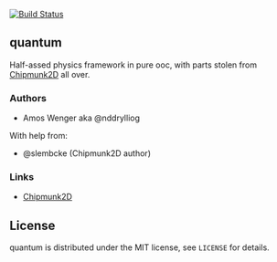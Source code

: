 [![Build Status](https://travis-ci.org/nddrylliog/quantum.png?branch=master)](https://travis-ci.org/nddrylliog/quantum)

## quantum

Half-assed physics framework in pure ooc, with parts stolen from [Chipmunk2D][chipmunk] all over.

### Authors

  * Amos Wenger aka @nddrylliog

With help from:

  * @slembcke (Chipmunk2D author)

### Links

  * [Chipmunk2D][chipmunk]

[chipmunk]: http://chipmunk-physics.net/

## License

quantum is distributed under the MIT license, see `LICENSE` for details.
